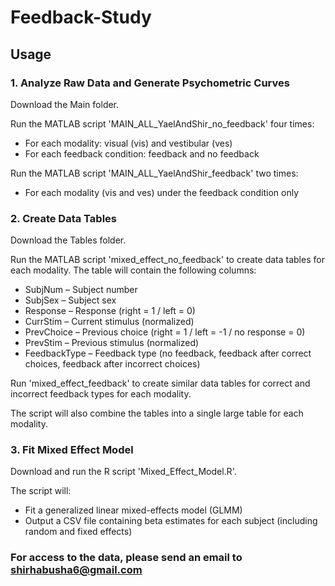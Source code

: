 # Feedback-Study

## Usage

### 1. Analyze Raw Data and Generate Psychometric Curves
Download the Main folder.

Run the MATLAB script 'MAIN_ALL_YaelAndShir_no_feedback' four times:
- For each modality: visual (vis) and vestibular (ves)
- For each feedback condition: feedback and no feedback
  
Run the MATLAB script 'MAIN_ALL_YaelAndShir_feedback' two times:
- For each modality (vis and ves) under the feedback condition only
  
### 2. Create Data Tables
Download the Tables folder.

Run the MATLAB script 'mixed_effect_no_feedback' to create data tables for each modality. The table will contain the following columns:

- SubjNum – Subject number
- SubjSex – Subject sex
- Response – Response (right = 1 / left = 0)
- CurrStim – Current stimulus (normalized)
- PrevChoice – Previous choice (right = 1 / left = -1 / no response = 0)
- PrevStim – Previous stimulus (normalized)
- FeedbackType – Feedback type (no feedback, feedback after correct choices, feedback after incorrect choices)

Run 'mixed_effect_feedback' to create similar data tables for correct and incorrect feedback types for each modality. 

The script will also combine the tables into a single large table for each modality.

### 3. Fit Mixed Effect Model
Download and run the R script 'Mixed_Effect_Model.R'.

The script will:
- Fit a generalized linear mixed-effects model (GLMM)
- Output a CSV file containing beta estimates for each subject (including random and fixed effects)

### For access to the data, please send an email to shirhabusha6@gmail.com

